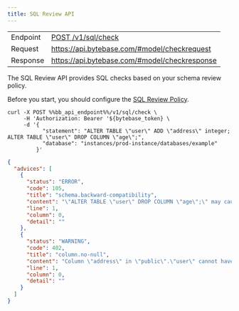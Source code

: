 ```yaml
---
title: SQL Review API
---
```


|          |                                                                                  |
| -------- | -------------------------------------------------------------------------------- |
| Endpoint | [POST /v1/sql/check](https://api.bytebase.com/#tag/sqlservice/POST/v1/sql/check) |
| Request  | https://api.bytebase.com/#model/checkrequest                                     |
| Response | https://api.bytebase.com/#model/checkresponse                                    |

The SQL Review API provides SQL checks based on your schema review policy.

<HintBlock type="info">

Before you start, you should configure the [SQL Review Policy](/docs/sql-review/review-policy).

</HintBlock>

```text
curl -X POST %%bb_api_endpoint%%/v1/sql/check \
     -H 'Authorization: Bearer '${bytebase_token} \
     -d '{
           "statement": "ALTER TABLE \"user\" ADD \"address\" integer; ALTER TABLE \"user\" DROP COLUMN \"age\";",
           "database": "instances/prod-instance/databases/example"
         }'
```

```json
{
  "advices": [
    {
      "status": "ERROR",
      "code": 105,
      "title": "schema.backward-compatibility",
      "content": "\"ALTER TABLE \"user\" DROP COLUMN \"age\";\" may cause incompatibility with the existing data and code",
      "line": 1,
      "column": 0,
      "detail": ""
    },
    {
      "status": "WARNING",
      "code": 402,
      "title": "column.no-null",
      "content": "Column \"address\" in \"public\".\"user\" cannot have NULL value",
      "line": 1,
      "column": 0,
      "detail": ""
    }
  ]
}
```
